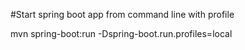 #Start spring boot app from command line with profile

mvn spring-boot:run -Dspring-boot.run.profiles=local
